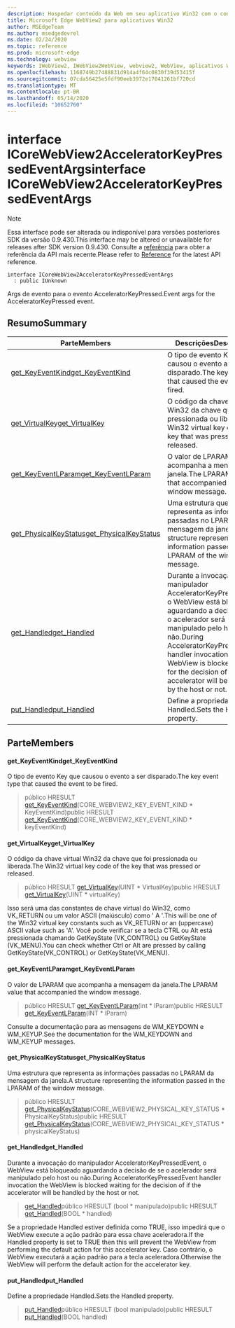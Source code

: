 ```yaml
---
description: Hospedar conteúdo da Web em seu aplicativo Win32 com o controle WebView2 do Microsoft Edge
title: Microsoft Edge WebView2 para aplicativos Win32
author: MSEdgeTeam
ms.author: msedgedevrel
ms.date: 02/24/2020
ms.topic: reference
ms.prod: microsoft-edge
ms.technology: webview
keywords: IWebView2, IWebView2WebView, webview2, WebView, aplicativos Win32, Win32, Edge, ICoreWebView2, ICoreWebView2Host, controle do navegador, HTML Edge
ms.openlocfilehash: 1168749b27488831d914a4f64c0830f39d53415f
ms.sourcegitcommit: 07cda56425e5fdf90eeb3972e17041261bf720cd
ms.translationtype: MT
ms.contentlocale: pt-BR
ms.lasthandoff: 05/14/2020
ms.locfileid: "10652760"
---
```

# <span data-ttu-id="60893-104">interface ICoreWebView2AcceleratorKeyPressedEventArgs</span><span class="sxs-lookup"><span data-stu-id="60893-104">interface ICoreWebView2AcceleratorKeyPressedEventArgs</span></span> 

> [!NOTE]
> <span data-ttu-id="60893-105">Essa interface pode ser alterada ou indisponível para versões posteriores SDK da versão 0.9.430.</span><span class="sxs-lookup"><span data-stu-id="60893-105">This interface may be altered or unavailable for releases after SDK version 0.9.430.</span></span> <span data-ttu-id="60893-106">Consulte a [referência](../../../webview2-api-reference.md) para obter a referência da API mais recente.</span><span class="sxs-lookup"><span data-stu-id="60893-106">Please refer to [Reference](../../../webview2-api-reference.md) for the latest API reference.</span></span>

```
interface ICoreWebView2AcceleratorKeyPressedEventArgs
  : public IUnknown
```

<span data-ttu-id="60893-107">Args de evento para o evento AcceleratorKeyPressed.</span><span class="sxs-lookup"><span data-stu-id="60893-107">Event args for the AcceleratorKeyPressed event.</span></span>

## <span data-ttu-id="60893-108">Resumo</span><span class="sxs-lookup"><span data-stu-id="60893-108">Summary</span></span>

 <span data-ttu-id="60893-109">Parte</span><span class="sxs-lookup"><span data-stu-id="60893-109">Members</span></span>                        | <span data-ttu-id="60893-110">Descrições</span><span class="sxs-lookup"><span data-stu-id="60893-110">Descriptions</span></span>
--------------------------------|---------------------------------------------
[<span data-ttu-id="60893-111">get_KeyEventKind</span><span class="sxs-lookup"><span data-stu-id="60893-111">get_KeyEventKind</span></span>](#get_keyeventkind) | <span data-ttu-id="60893-112">O tipo de evento Key que causou o evento a ser disparado.</span><span class="sxs-lookup"><span data-stu-id="60893-112">The key event type that caused the event to be fired.</span></span>
[<span data-ttu-id="60893-113">get_VirtualKey</span><span class="sxs-lookup"><span data-stu-id="60893-113">get_VirtualKey</span></span>](#get_virtualkey) | <span data-ttu-id="60893-114">O código da chave virtual Win32 da chave que foi pressionada ou liberada.</span><span class="sxs-lookup"><span data-stu-id="60893-114">The Win32 virtual key code of the key that was pressed or released.</span></span>
[<span data-ttu-id="60893-115">get_KeyEventLParam</span><span class="sxs-lookup"><span data-stu-id="60893-115">get_KeyEventLParam</span></span>](#get_keyeventlparam) | <span data-ttu-id="60893-116">O valor de LPARAM que acompanha a mensagem da janela.</span><span class="sxs-lookup"><span data-stu-id="60893-116">The LPARAM value that accompanied the window message.</span></span>
[<span data-ttu-id="60893-117">get_PhysicalKeyStatus</span><span class="sxs-lookup"><span data-stu-id="60893-117">get_PhysicalKeyStatus</span></span>](#get_physicalkeystatus) | <span data-ttu-id="60893-118">Uma estrutura que representa as informações passadas no LPARAM da mensagem da janela.</span><span class="sxs-lookup"><span data-stu-id="60893-118">A structure representing the information passed in the LPARAM of the window message.</span></span>
[<span data-ttu-id="60893-119">get_Handled</span><span class="sxs-lookup"><span data-stu-id="60893-119">get_Handled</span></span>](#get_handled) | <span data-ttu-id="60893-120">Durante a invocação do manipulador AcceleratorKeyPressedEvent, o WebView está bloqueado aguardando a decisão de se o acelerador será manipulado pelo host ou não.</span><span class="sxs-lookup"><span data-stu-id="60893-120">During AcceleratorKeyPressedEvent handler invocation the WebView is blocked waiting for the decision of if the accelerator will be handled by the host or not.</span></span>
[<span data-ttu-id="60893-121">put_Handled</span><span class="sxs-lookup"><span data-stu-id="60893-121">put_Handled</span></span>](#put_handled) | <span data-ttu-id="60893-122">Define a propriedade Handled.</span><span class="sxs-lookup"><span data-stu-id="60893-122">Sets the Handled property.</span></span>

## <span data-ttu-id="60893-123">Parte</span><span class="sxs-lookup"><span data-stu-id="60893-123">Members</span></span>

#### <span data-ttu-id="60893-124">get_KeyEventKind</span><span class="sxs-lookup"><span data-stu-id="60893-124">get_KeyEventKind</span></span> 

<span data-ttu-id="60893-125">O tipo de evento Key que causou o evento a ser disparado.</span><span class="sxs-lookup"><span data-stu-id="60893-125">The key event type that caused the event to be fired.</span></span>

> <span data-ttu-id="60893-126">público HRESULT [get_KeyEventKind](#get_keyeventkind)(CORE_WEBVIEW2_KEY_EVENT_KIND \* KeyEventKind)</span><span class="sxs-lookup"><span data-stu-id="60893-126">public HRESULT [get_KeyEventKind](#get_keyeventkind)(CORE_WEBVIEW2_KEY_EVENT_KIND \* keyEventKind)</span></span>

#### <span data-ttu-id="60893-127">get_VirtualKey</span><span class="sxs-lookup"><span data-stu-id="60893-127">get_VirtualKey</span></span> 

<span data-ttu-id="60893-128">O código da chave virtual Win32 da chave que foi pressionada ou liberada.</span><span class="sxs-lookup"><span data-stu-id="60893-128">The Win32 virtual key code of the key that was pressed or released.</span></span>

> <span data-ttu-id="60893-129">público HRESULT [get_VirtualKey](#get_virtualkey)(UINT \* VirtualKey)</span><span class="sxs-lookup"><span data-stu-id="60893-129">public HRESULT [get_VirtualKey](#get_virtualkey)(UINT \* virtualKey)</span></span>

<span data-ttu-id="60893-130">Isso será uma das constantes de chave virtual do Win32, como VK_RETURN ou um valor ASCII (maiúsculo) como ' A '.</span><span class="sxs-lookup"><span data-stu-id="60893-130">This will be one of the Win32 virtual key constants such as VK_RETURN or an (uppercase) ASCII value such as 'A'.</span></span> <span data-ttu-id="60893-131">Você pode verificar se a tecla CTRL ou Alt está pressionada chamando GetKeyState (VK_CONTROL) ou GetKeyState (VK_MENU).</span><span class="sxs-lookup"><span data-stu-id="60893-131">You can check whether Ctrl or Alt are pressed by calling GetKeyState(VK_CONTROL) or GetKeyState(VK_MENU).</span></span>

#### <span data-ttu-id="60893-132">get_KeyEventLParam</span><span class="sxs-lookup"><span data-stu-id="60893-132">get_KeyEventLParam</span></span> 

<span data-ttu-id="60893-133">O valor de LPARAM que acompanha a mensagem da janela.</span><span class="sxs-lookup"><span data-stu-id="60893-133">The LPARAM value that accompanied the window message.</span></span>

> <span data-ttu-id="60893-134">público HRESULT [get_KeyEventLParam](#get_keyeventlparam)(int \* lParam)</span><span class="sxs-lookup"><span data-stu-id="60893-134">public HRESULT [get_KeyEventLParam](#get_keyeventlparam)(INT \* lParam)</span></span>

<span data-ttu-id="60893-135">Consulte a documentação para as mensagens de WM_KEYDOWN e WM_KEYUP.</span><span class="sxs-lookup"><span data-stu-id="60893-135">See the documentation for the WM_KEYDOWN and WM_KEYUP messages.</span></span>

#### <span data-ttu-id="60893-136">get_PhysicalKeyStatus</span><span class="sxs-lookup"><span data-stu-id="60893-136">get_PhysicalKeyStatus</span></span> 

<span data-ttu-id="60893-137">Uma estrutura que representa as informações passadas no LPARAM da mensagem da janela.</span><span class="sxs-lookup"><span data-stu-id="60893-137">A structure representing the information passed in the LPARAM of the window message.</span></span>

> <span data-ttu-id="60893-138">público HRESULT [get_PhysicalKeyStatus](#get_physicalkeystatus)(CORE_WEBVIEW2_PHYSICAL_KEY_STATUS \* PhysicalKeyStatus)</span><span class="sxs-lookup"><span data-stu-id="60893-138">public HRESULT [get_PhysicalKeyStatus](#get_physicalkeystatus)(CORE_WEBVIEW2_PHYSICAL_KEY_STATUS \* physicalKeyStatus)</span></span>

#### <span data-ttu-id="60893-139">get_Handled</span><span class="sxs-lookup"><span data-stu-id="60893-139">get_Handled</span></span> 

<span data-ttu-id="60893-140">Durante a invocação do manipulador AcceleratorKeyPressedEvent, o WebView está bloqueado aguardando a decisão de se o acelerador será manipulado pelo host ou não.</span><span class="sxs-lookup"><span data-stu-id="60893-140">During AcceleratorKeyPressedEvent handler invocation the WebView is blocked waiting for the decision of if the accelerator will be handled by the host or not.</span></span>

> <span data-ttu-id="60893-141">[get_Handled](#get_handled)público HRESULT (bool \* manipulado)</span><span class="sxs-lookup"><span data-stu-id="60893-141">public HRESULT [get_Handled](#get_handled)(BOOL \* handled)</span></span>

<span data-ttu-id="60893-142">Se a propriedade Handled estiver definida como TRUE, isso impedirá que o WebView execute a ação padrão para essa chave aceleradora.</span><span class="sxs-lookup"><span data-stu-id="60893-142">If the Handled property is set to TRUE then this will prevent the WebView from performing the default action for this accelerator key.</span></span> <span data-ttu-id="60893-143">Caso contrário, o WebView executará a ação padrão para a tecla aceleradora.</span><span class="sxs-lookup"><span data-stu-id="60893-143">Otherwise the WebView will perform the default action for the accelerator key.</span></span>

#### <span data-ttu-id="60893-144">put_Handled</span><span class="sxs-lookup"><span data-stu-id="60893-144">put_Handled</span></span> 

<span data-ttu-id="60893-145">Define a propriedade Handled.</span><span class="sxs-lookup"><span data-stu-id="60893-145">Sets the Handled property.</span></span>

> <span data-ttu-id="60893-146">[put_Handled](#put_handled)público HRESULT (bool manipulado)</span><span class="sxs-lookup"><span data-stu-id="60893-146">public HRESULT [put_Handled](#put_handled)(BOOL handled)</span></span>

